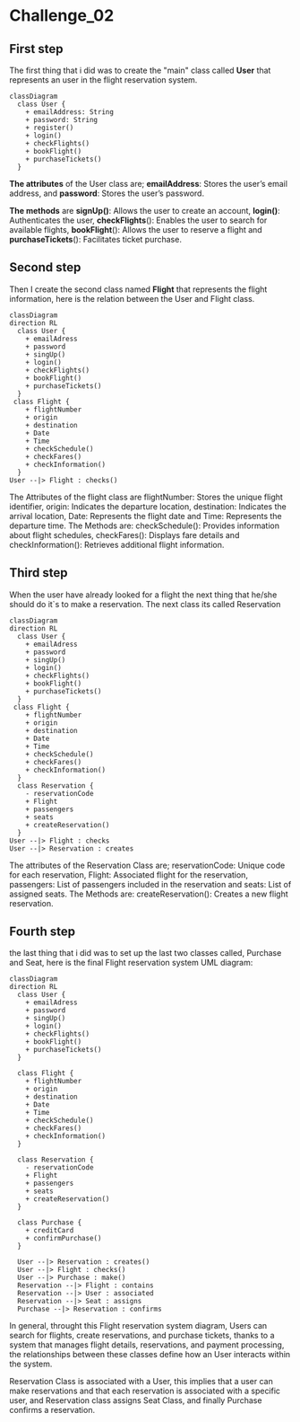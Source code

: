 # Challenge_02
## First step
The first thing that i did was to create the "main" class called **User** that represents an user in the flight reservation system. 
```mermaid
classDiagram
  class User {
    + emailAddress: String
    + password: String
    + register()
    + login()
    + checkFlights()
    + bookFlight()
    + purchaseTickets()
  }
```
**The attributes** of the User class are; **emailAddress**: Stores the user’s email address, and **password**: Stores the user’s password.

**The methods** are **signUp()**: Allows the user to create an account, **login()**: Authenticates the user, **checkFlights**(): Enables the user to search for available flights, **bookFlight**(): Allows the user to reserve a flight and **purchaseTickets**(): Facilitates ticket purchase.
## Second step
Then I create the second class named **Flight** that represents the flight information, here is the relation between the User and Flight class. 
```mermaid
classDiagram
direction RL
  class User {
    + emailAdress
    + password
    + singUp()
    + login()
    + checkFlights()
    + bookFlight()
    + purchaseTickets()
  }
 class Flight {
    + flightNumber
    + origin
    + destination 
    + Date
    + Time
    + checkSchedule()
    + checkFares()
    + checkInformation()
  }
User --|> Flight : checks()
```
The Attributes of the flight class are flightNumber: Stores the unique flight identifier, origin: Indicates the departure location, destination: Indicates the arrival location, Date: Represents the flight date and Time: Represents the departure time.
The Methods are: checkSchedule(): Provides information about flight schedules, checkFares(): Displays fare details and checkInformation(): Retrieves additional flight information.
## Third step 
When the user have already looked for a flight the next thing that he/she should do it`s to make a reservation. The next class its called Reservation 
```mermaid
classDiagram
direction RL
  class User {
    + emailAdress
    + password
    + singUp()
    + login()
    + checkFlights()
    + bookFlight()
    + purchaseTickets()
  }
 class Flight {
    + flightNumber
    + origin
    + destination 
    + Date
    + Time
    + checkSchedule()
    + checkFares()
    + checkInformation()
  }
  class Reservation {
    - reservationCode
    + Flight
    + passengers
    + seats
    + createReservation()
  }
User --|> Flight : checks
User --|> Reservation : creates
```
The attributes of the Reservation Class are; reservationCode: Unique code for each reservation, Flight: Associated flight for the reservation, passengers: List of passengers included in the reservation and seats: List of assigned seats.
The Methods are:
createReservation(): Creates a new flight reservation.
## Fourth step 
the last thing that i did was to set up the last two classes called, Purchase and Seat, here is the final Flight reservation system UML diagram:
```mermaid
classDiagram
direction RL
  class User {
    + emailAdress
    + password
    + singUp()
    + login()
    + checkFlights()
    + bookFlight()
    + purchaseTickets()
  }

  class Flight {
    + flightNumber
    + origin
    + destination 
    + Date
    + Time
    + checkSchedule()
    + checkFares()
    + checkInformation()
  }

  class Reservation {
    - reservationCode
    + Flight
    + passengers
    + seats
    + createReservation()
  }

  class Purchase {
    + creditCard
    + confirmPurchase()
  }

  User --|> Reservation : creates()
  User --|> Flight : checks()
  User --|> Purchase : make()
  Reservation --|> Flight : contains
  Reservation --|> User : associated
  Reservation --|> Seat : assigns
  Purchase --|> Reservation : confirms
```
In general, throught this Flight reservation system diagram, Users can search for flights, create reservations, and purchase tickets, thanks to a system that manages flight details, reservations, and payment processing, the relationships between these classes define how an User interacts within the system.

Reservation Class is associated with a User, this implies that a user can make reservations and that each reservation is associated with a specific user, and Reservation class assigns Seat Class, and finally Purchase confirms a reservation. 
